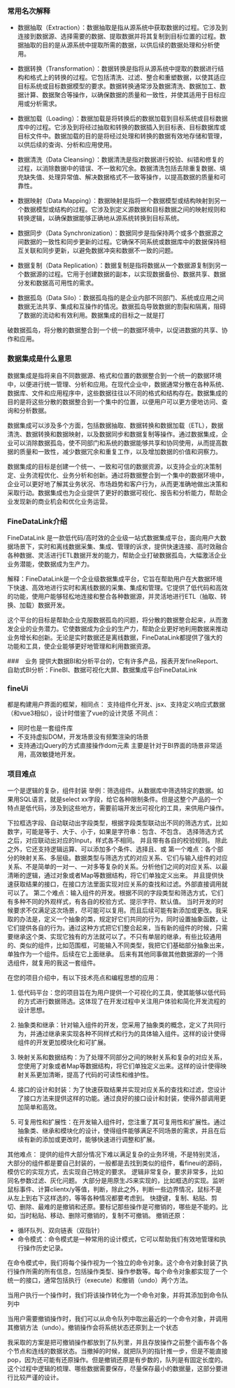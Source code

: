 ### 常用名次解释
- 数据抽取（Extraction）：数据抽取是指从源系统中获取数据的过程。它涉及到连接到数据源、选择需要的数据、提取数据并将其复制到目标位置的过程。数据抽取的目的是从源系统中提取所需的数据，以供后续的数据处理和分析使用。

- 数据转换（Transformation）：数据转换是指将从源系统中提取的数据进行结构和格式上的转换的过程。它包括清洗、过滤、整合和重塑数据，以使其适应目标系统或目标数据模型的要求。数据转换通常涉及数据清洗、数据加工、数据计算、数据聚合等操作，以确保数据的质量和一致性，并使其适用于目标应用或分析需求。

- 数据加载（Loading）：数据加载是将转换后的数据加载到目标系统或目标数据库中的过程。它涉及到将经过抽取和转换的数据插入到目标表、目标数据库或目标文件中。数据加载的目的是将经过处理和转换的数据有效地存储和管理，以供后续的查询、分析和应用使用。

- 数据清洗（Data Cleansing）：数据清洗是指对数据进行校验、纠错和修复的过程，以消除数据中的错误、不一致和冗余。数据清洗包括去除重复数据、填充缺失值、处理异常值、解决数据格式不一致等操作，以提高数据的质量和可靠性。

- 数据映射（Data Mapping）：数据映射是指将一个数据模型或结构映射到另一个数据模型或结构的过程。它涉及到定义源数据和目标数据之间的映射规则和转换逻辑，以确保数据能够正确地从源系统转换到目标系统。

- 数据同步（Data Synchronization）：数据同步是指保持两个或多个数据源之间数据的一致性和同步更新的过程。它确保不同系统或数据库中的数据保持相互关联和同步更新，以避免数据冲突和数据不一致的问题。

- 数据复制（Data Replication）：数据复制是指将数据从一个数据源复制到另一个数据源的过程。它用于创建数据的副本，以实现数据备份、数据共享、数据分发和数据高可用性的需求。

- 数据孤岛（Data Silo）：数据孤岛指的是企业内部不同部门、系统或应用之间数据无法共享、集成和互操作的情况。数据孤岛导致数据的割裂和隔离，阻碍了数据的流动和有效利用。数据集成的目标之一就是打

破数据孤岛，将分散的数据整合到一个统一的数据环境中，以促进数据的共享、协作和应用。

### 数据集成是什么意思
数据集成是指将来自不同数据源、格式和位置的数据整合到一个统一的数据环境中，以便进行统一管理、分析和应用。在现代企业中，数据通常分散在各种系统、数据库、文件和应用程序中，这些数据往往以不同的格式和结构存在。数据集成的目的是将这些分散的数据整合到一个集中的位置，以便用户可以更方便地访问、查询和分析数据。

数据集成可以涉及多个方面，包括数据抽取、数据转换和数据加载（ETL），数据清洗、数据转换和数据映射，以及数据同步和数据复制等操作。通过数据集成，企业可以消除数据孤岛，使不同部门和系统的数据能够共享和协同使用，从而提高数据的质量和一致性，减少数据冗余和重复工作，以及增加数据的价值和洞察力。

数据集成的目标是创建一个统一、一致和可信的数据资源，以支持企业的决策制定、业务流程优化、业务分析和创新。通过将数据整合到一个集中的数据环境中，企业可以更好地了解其业务状况、市场趋势和客户行为，从而更准确地做出决策和采取行动。数据集成也为企业提供了更好的数据可视化、报告和分析能力，帮助企业发现新的商业机会和优化业务运营。

### FineDataLink介绍
FineDataLink 是一款低代码/高时效的企业级一站式数据集成平台，面向用户大数据场景下，实时和离线数据采集、集成、管理的诉求，提供快速连接、高时效融合各种数据、灵活进行ETL数据开发的能力，帮助企业打破数据孤岛，大幅激活企业业务潜能，使数据成为生产力。

解释：FineDataLink是一个企业级数据集成平台，它旨在帮助用户在大数据环境下快速、高效地进行实时和离线数据的采集、集成和管理。它提供了低代码和高效的功能，使用户能够轻松地连接和整合各种数据源，并灵活地进行ETL（抽取、转换、加载）数据开发。

这个平台的目标是帮助企业克服数据孤岛的问题，将分散的数据整合起来，从而激发企业的业务潜力。它使数据成为企业的生产力，帮助企业更好地利用数据来推动业务增长和创新。无论是实时数据还是离线数据，FineDataLink都提供了强大的功能和工具，使企业能够更好地管理和利用数据资源。

###　业务
提供大数据BI和分析平台的，它有许多产品，报表开发fineReport、自助式BI分析：FineBI、数据可视化大屏、数据集成平台FineDataLink

### fineUi

都是构建用户界面的框架，相同点：
支持组件化开发、jsx、支持定义响应式数据（和vue3相似），设计时借鉴了vue的设计灵感
不同点：
- 同时也是一套组件库
- 不支持虚拟DOM，开发场景没有频繁渲染的场景
- 支持通过jQuery的方式直接操作dom元素
主要是针对于BI界面的场景非常适用，高效敏捷地开发。

### 项目难点
一个是逻辑的复杂，组件封装
举例：筛选组件。从数据库中筛选特定的数据。如果用SQL语言，就是select xx字段，给它各种限制条件。但是这整个产品的一个特点是低代码，涉及到这些地方，需要前端开发出可视化的工具，来供用户操作。

下拉框选字段、自动联动出字段类型，根据字段类型联动出不同的筛选方式，比如数字，可能是等于、大于、小于，如果是字符串：包含、不包含。
选择筛选方式之后，对应联动出对应的Input，样式各不相同。
并且带有各自的校验规则。
除此之外，它还支持逻辑运算、可以添加多个条件、选择且、或
第一个难点：各个部分的映射关系、多层级。数据类型与筛选方式的对应关系、它们与输入组件的对应关系、不是简单的一对一、一对多等复杂的关系。分析他们之间的对应关系、以最清晰的逻辑，通过对象或者Map等数据结构，将它们单独定义出来。
并且提供快速获取结果的接口，在接口方法里面实现对应关系的查找和过滤。外部直接调用就可以了。
第二个难点：输入组件的开发。根据不同的字段类型和筛选方式，它们有多种不同的外观样式，有各自的校验方式、提示字符、默认值。
当时开发的时候要求不仅满足这次场景，尽可能可以复用。而且后续可能有新添加或更改。我采取的办法是，定义一个抽象的类，规定好它们共同的行为，同时设置抽象函数，让它们提供各自的行为。通过这种方式把它们整合起来，当有新的组件的时候，只需要继承这个类、实现它独有的方法就可以了。不只有单层的继承，有些比较通用的、类似的组件，比如范围框，可能输入不同类型，我把它们基础部分抽象出来，单独作为一个组件。后续在它上面继承。
后来有其他同事做其他数据源的一个筛选组件，就复用的我这一套组件。

在您的项目介绍中，有以下技术亮点和编程思想的应用：

1. 低代码平台：您的项目旨在为用户提供一个可视化的工具，使其能够以低代码的方式进行数据筛选。这体现了在开发过程中关注用户体验和简化开发流程的设计思想。

2. 抽象类和继承：针对输入组件的开发，您采用了抽象类的概念，定义了共同行为，并通过继承来实现各种不同样式和行为的具体输入组件。这样的设计使得组件的开发更加模块化和可扩展。

3. 映射关系和数据结构：为了处理不同部分之间的映射关系和复杂的对应关系，您使用了对象或者Map等数据结构，将它们单独定义出来。这样的设计使得映射关系更加清晰，提高了代码的可读性和维护性。

4. 接口的设计和封装：为了快速获取结果并实现对应关系的查找和过滤，您设计了接口方法来提供这样的功能。通过良好的接口设计和封装，使得外部调用更加简单和高效。

5. 可复用性和扩展性：在开发输入组件时，您注重了其可复用性和扩展性。通过抽象类、继承和模块化的设计，使得组件能够满足不同场景的需求，并且在后续有新的添加或更改时，能够快速进行调整和扩展。


其他难点：
提供的组件大部分情况下难以满足复杂的业务环境，不是特别灵活，大部分的组件都是要自己封装的，一般都是去找到类似的组件，看fineui的源码，模仿它的实现方式，去实现自己特定的要求。
逻辑非常复杂，要求非常多，比如同名参数过滤、灰化问题。
大部分是用原生JS来实现的，比如框选的实现。监听鼠标事件、计算clientx/y等值，判断，除此之外，判断一些边界情况，鼠标不是从左上到右下这样选的，等等各种情况都要考虑到。
快捷键，复制、粘贴、剪切、删除、最难的是撤销和还原。要标记那些操作是可撤销的，哪些是不能的。比如，当时粘贴、移动、删除可撤销的，复制不可撤销。
撤销还原：
- 循环队列、双向链表（双指针）
- 命令模式：命令模式是一种常用的设计模式，它可以帮助我们有效地管理和执行操作历史记录。

在命令模式中，我们将每个操作视为一个独立的命令对象。这个命令对象封装了执行操作所需的所有信息，包括操作类型、操作参数等。每个命令对象都实现了一个统一的接口，通常包括执行（execute）和撤销（undo）两个方法。

当用户执行一个操作时，我们将该操作转化为一个命令对象，并将其添加到命令队列中

当用户需要撤销操作时，我们可以从命令队列中取出最近的一个命令对象，并调用其撤销方法（undo）。撤销操作会将系统状态还原到上一个状态

我采取的方案是把可撤销操作都放到了队列里，并且存放操作之前整个画布各个各个节点和连线的数据状态。当撤掉的时候，就把队列的指针推一步，但是不能直接pop，因为还可能有还原操作。但是撤销还原是有步数的，队列是有固定长度的。
这个过程中逻辑的梳理、哪些数据需要保存，尽量保存最小的数据量，这部分要进行比较严谨的设计。